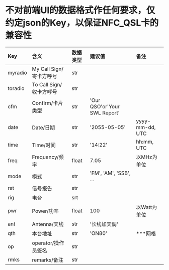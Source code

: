 # 不对前端UI的数据格式作任何要求，仅约定json的Key，以保证NFC_QSL卡的兼容性

|Key|含义|数据类型|建议值|备注|
|:------|:-------|:-----------|:---------|:---------|
|myradio  |My Call Sign/寄卡方呼号  |str     |||
|toradio  |To Call Sign/收卡方呼号  |str      |||
|cfm      |Confirm/卡片类型         |str      |'Our QSO'or'Your SWL Report'||
|date     |Date/日期                |str    |'2055-05-05'|yyyy-mm-dd, UTC|
|time     |Time/时间                |str    |'14:22'|hh:mm, UTC|
|freq     |Frequency/频率           |float  |7.05|以MHz为单位|
|mode     |模式                     |str    |'FM', 'AM', 'SSB', ...||
|rst      |信号报告                 |str    |||
|rig      |电台                     |srt    |||
|pwr      |Power/功率               |float  |100|以Watt为单位|
|ant      |Antenna/天线             |str    |'长线加天调'||
|qth      |本台地址                 |str    |'ON80'|***网格|
|op       |operator/操作员签名      |str    |||
|rmks     |remarks/备注             |str    |||
